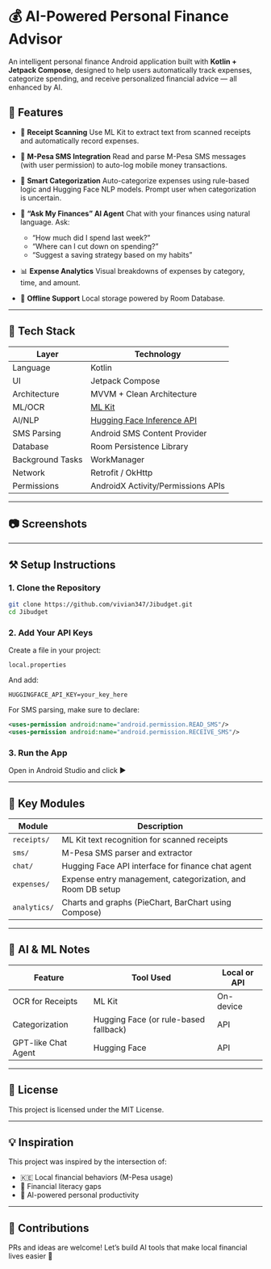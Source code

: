 # 💰 AI-Powered Personal Finance Advisor

An intelligent personal finance Android application built with **Kotlin + Jetpack Compose**, designed to help users automatically track expenses, categorize spending, and receive personalized financial advice — all enhanced by AI.

## 🚀 Features

* 📸 **Receipt Scanning**
  Use ML Kit to extract text from scanned receipts and automatically record expenses.

* 📩 **M-Pesa SMS Integration**
  Read and parse M-Pesa SMS messages (with user permission) to auto-log mobile money transactions.

* 🧠 **Smart Categorization**
  Auto-categorize expenses using rule-based logic and Hugging Face NLP models. Prompt user when categorization is uncertain.

* 💬 **“Ask My Finances” AI Agent**
  Chat with your finances using natural language. Ask:

  * “How much did I spend last week?”
  * “Where can I cut down on spending?”
  * “Suggest a saving strategy based on my habits”

* 📊 **Expense Analytics**
  Visual breakdowns of expenses by category, time, and amount.

* 💾 **Offline Support**
  Local storage powered by Room Database.

---

## 🧰 Tech Stack

| Layer            | Technology                                                             |
| ---------------- | ---------------------------------------------------------------------- |
| Language         | Kotlin                                                                 |
| UI               | Jetpack Compose                                                        |
| Architecture     | MVVM + Clean Architecture                                              |
| ML/OCR           | [ML Kit](https://developers.google.com/ml-kit/vision/text-recognition) |
| AI/NLP           | [Hugging Face Inference API](https://huggingface.co/inference-api)     |
| SMS Parsing      | Android SMS Content Provider                                           |
| Database         | Room Persistence Library                                               |
| Background Tasks | WorkManager                                                            |
| Network          | Retrofit / OkHttp                                                      |
| Permissions      | AndroidX Activity/Permissions APIs                                     |

---

## 📷 Screenshots


---

## ⚒️ Setup Instructions

### 1. Clone the Repository

```bash
git clone https://github.com/vivian347/Jibudget.git
cd Jibudget
```

### 2. Add Your API Keys

Create a file in your project:

```
local.properties
```

And add:

```properties
HUGGINGFACE_API_KEY=your_key_here
```

For SMS parsing, make sure to declare:

```xml
<uses-permission android:name="android.permission.READ_SMS"/>
<uses-permission android:name="android.permission.RECEIVE_SMS"/>
```

### 3. Run the App

Open in Android Studio and click ▶️

---

## 🧪 Key Modules

| Module       | Description                                                 |
| ------------ | ----------------------------------------------------------- |
| `receipts/`  | ML Kit text recognition for scanned receipts                |
| `sms/`       | M-Pesa SMS parser and extractor                             |
| `chat/`      | Hugging Face API interface for finance chat agent           |
| `expenses/`  | Expense entry management, categorization, and Room DB setup |
| `analytics/` | Charts and graphs (PieChart, BarChart using Compose)        |

---

## 🤖 AI & ML Notes

| Feature             | Tool Used                                   | Local or API |
| ------------------- | ------------------------------------------- | ------------ |
| OCR for Receipts    | ML Kit                                      | On-device    |
| Categorization      | Hugging Face (or rule-based fallback)       | API          |
| GPT-like Chat Agent | Hugging Face                                | API          |

---

## 📜 License

This project is licensed under the MIT License.

---

## 💡 Inspiration

This project was inspired by the intersection of:

* 🇰🇪 Local financial behaviors (M-Pesa usage)
* 💸 Financial literacy gaps
* 🧠 AI-powered personal productivity

---

## 🙌 Contributions

PRs and ideas are welcome!
Let’s build AI tools that make local financial lives easier 🚀
